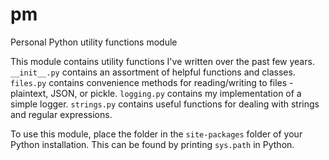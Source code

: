 # pm
Personal Python utility functions module

This module contains utility functions I've written over the past few years. `__init__.py` contains an assortment of helpful functions and classes.
`files.py` contains convenience methods for reading/writing to files - plaintext, JSON, or pickle.
`logging.py` contains my implementation of a simple logger.
`strings.py` contains useful functions for dealing with strings and regular expressions.

To use this module, place the folder in the `site-packages` folder of your Python installation. This can be found by printing `sys.path` in Python.
